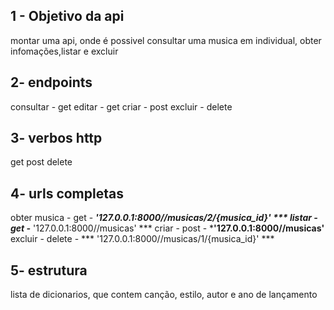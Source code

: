 ## 1 - Objetivo da api
montar uma api,  onde é possivel consultar uma musica em individual, obter infomações,listar e excluir


## 2- endpoints 
consultar - get
editar - get
criar - post
excluir - delete

## 3- verbos http 
get
post
delete

## 4- urls completas

obter musica - get - ***'127.0.0.1:8000//musicas/2/{musica_id}' ***
listar - get -*** '127.0.0.1:8000//musicas' ***
criar - post - ***'127.0.0.1:8000//musicas'**
excluir - delete - *** '127.0.0.1:8000//musicas/1/{musica_id}' ***

## 5- estrutura
lista de dicionarios, que contem canção, estilo, autor e ano de lançamento

